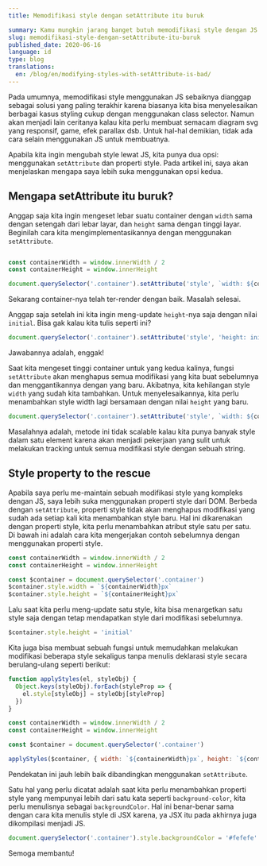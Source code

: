 ```yaml
---
title: Memodifikasi style dengan setAttribute itu buruk

summary: Kamu mungkin jarang banget butuh memodifikasi style dengan JS. Tapi kalaupun kamu butuh, jangan pakai setAttribute.
slug: memodifikasi-style-dengan-setAttribute-itu-buruk
published_date: 2020-06-16
language: id
type: blog
translations:
  en: /blog/en/modifying-styles-with-setAttribute-is-bad/
---
```


Pada umumnya, memodifikasi style menggunakan JS sebaiknya dianggap sebagai solusi yang paling terakhir karena biasanya kita bisa menyelesaikan berbagai kasus styling cukup dengan menggunakan class selector. Namun akan menjadi lain ceritanya kalau kita perlu membuat semacam diagram svg yang responsif, game, efek parallax dsb. Untuk hal-hal demikian, tidak ada cara selain menggunakan JS untuk membuatnya.

Apabila kita ingin mengubah style lewat JS, kita punya dua opsi: menggunakan `setAttribute` dan properti style. Pada artikel ini, saya akan menjelaskan mengapa saya lebih suka menggunakan opsi kedua.

## Mengapa setAttribute itu buruk?

Anggap saja kita ingin mengeset lebar suatu container dengan `width` sama dengan setengah dari lebar layar, dan `height` sama dengan tinggi layar. Beginilah cara kita mengimplementasikannya dengan menggunakan `setAttribute`.

``` js

const containerWidth = window.innerWidth / 2
const containerHeight = window.innerHeight

document.querySelector('.container').setAttribute('style', `width: ${containerWidth}px; height: ${containerHeight}px`)

```

Sekarang container-nya telah ter-render dengan baik. Masalah selesai.

Anggap saja setelah ini kita ingin meng-update `height`-nya saja dengan nilai `initial`. Bisa gak kalau kita tulis seperti ini?

``` js
document.querySelector('.container').setAttribute('style', 'height: initial')
```

Jawabannya adalah, enggak!

Saat kita mengeset tinggi container untuk yang kedua kalinya, fungsi `setAttribute` akan menghapus semua modifikasi yang kita buat sebelumnya dan menggantikannya dengan yang baru. Akibatnya, kita kehilangan style `width` yang sudah kita tambahkan. Untuk menyelesaikannya, kita perlu menambahkan style width lagi bersamaan dengan nilai `height` yang baru.

``` js
document.querySelector('.container').setAttribute('style', `width: ${containerWidth}px; height: initial`)
```

Masalahnya adalah, metode ini tidak scalable kalau kita punya banyak style dalam satu element karena akan menjadi pekerjaan yang sulit untuk melakukan tracking untuk semua modifikasi style dengan sebuah string.

## Style property to the rescue

Apabila saya perlu me-maintain sebuah modifikasi style yang kompleks dengan JS, saya lebih suka menggunakan properti style dari DOM. Berbeda dengan `setAttribute`, properti style tidak akan menghapus modifikasi yang sudah ada setiap kali kita menambahkan style baru. Hal ini dikarenakan dengan properti style, kita perlu menambahkan atribut style satu per satu. Di bawah ini adalah cara kita mengerjakan contoh sebelumnya dengan menggunakan properti style.

``` js
const containerWidth = window.innerWidth / 2
const containerHeight = window.innerHeight

const $container = document.querySelector('.container')
$container.style.width = `${containerWidth}px`
$container.style.height = `${containerHeight}px`
```

Lalu saat kita perlu meng-update satu style, kita bisa menargetkan satu style saja dengan tetap mendapatkan style dari modifikasi sebelumnya.

``` js
$container.style.height = 'initial'
```

Kita juga bisa membuat sebuah fungsi untuk memudahkan melakukan modifikasi beberapa style sekaligus tanpa menulis deklarasi style secara berulang-ulang seperti berikut:

``` js
function applyStyles(el, styleObj) {
  Object.keys(styleObj).forEach(styleProp => {
    el.style[styleObj] = styleObj[styleProp]
  })
}

const containerWidth = window.innerWidth / 2
const containerHeight = window.innerHeight

const $container = document.querySelector('.container')

applyStyles($container, { width: `${containerWidth}px`, height: `${containerHeight}px` })
```

Pendekatan ini jauh lebih baik dibandingkan menggunakan `setAttribute`.

Satu hal yang perlu dicatat adalah saat kita perlu menambahkan properti style yang mempunyai lebih dari satu kata seperti `background-color`, kita perlu menulisnya sebagai `backgroundColor`. Hal ini benar-benar sama dengan cara kita menulis style di JSX karena, ya JSX itu pada akhirnya juga dikompilasi menjadi JS.

``` js
document.querySelector('.container').style.backgroundColor = '#fefefe'
```

Semoga membantu!
